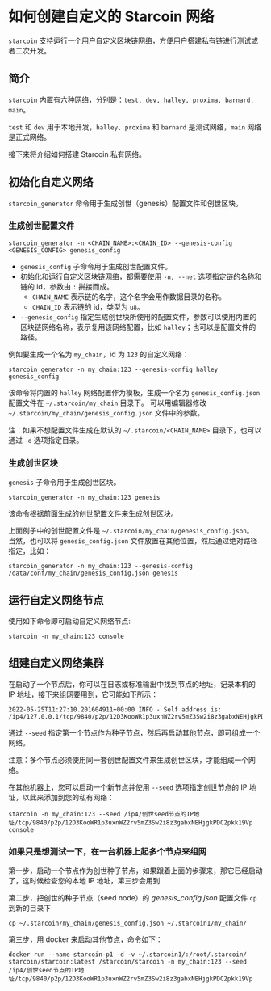 # 如何创建自定义的 Starcoin 网络

`starcoin` 支持运行一个用户自定义区块链网络，方便用户搭建私有链进行测试或者二次开发。

## 简介

`starcoin` 内置有六种网络，分别是：`test, dev, halley, proxima, barnard, main`。

`test` 和 `dev` 用于本地开发，`halley`、`proxima` 和 `barnard` 是测试网络，`main` 网络是正式网络。

接下来将介绍如何搭建 Starcoin 私有网络。

## 初始化自定义网络

`starcoin_generator` 命令用于生成创世（genesis）配置文件和创世区块。

### 生成创世配置文件

```shell
starcoin_generator -n <CHAIN_NAME>:<CHAIN_ID> --genesis-config <GENESIS_CONFIG> genesis_config
```

- `genesis_config` 子命令用于生成创世配置文件。
- 初始化和运行自定义区块链网络，都需要使用 `-n, --net` 选项指定链的名称和链的 id，参数由 `:` 拼接而成。
  - `CHAIN_NAME` 表示链的名字，这个名字会用作数据目录的名称。
  - `CHAIN_ID` 表示链的 id，类型为 `u8`。
- `--genesis_config` 指定生成创世块所使用的配置文件，参数可以使用内置的区块链网络名称，表示复用该网络配置，比如 `halley`；也可以是配置文件的路径。

例如要生成一个名为 `my_chain`，id 为 `123` 的自定义网络：

```shell
starcoin_generator -n my_chain:123 --genesis-config halley genesis_config
```

该命令将内置的 `halley` 网络配置作为模板，生成一个名为 `genesis_config.json` 配置文件在 `~/.starcoin/my_chain` 目录下。
可以用编辑器修改 `~/.starcoin/my_chain/genesis_config.json` 文件中的参数。

注：如果不想配置文件生成在默认的 `~/.starcoin/<CHAIN_NAME>` 目录下，也可以通过 `-d` 选项指定目录。

### 生成创世区块

`genesis` 子命令用于生成创世区块。

```shell
starcoin_generator -n my_chain:123 genesis
```

该命令根据前面生成的创世配置文件来生成创世区块。

上面例子中的创世配置文件是 `~/.starcoin/my_chain/genesis_config.json`。
当然，也可以将 `genesis_config.json` 文件放置在其他位置，然后通过绝对路径指定，比如：

```shell
starcoin_generator -n my_chain:123 --genesis-config /data/conf/my_chain/genesis_config.json genesis
```

## 运行自定义网络节点

使用如下命令即可启动自定义网络节点:

```shell
starcoin -n my_chain:123 console
```

## 组建自定义网络集群

在启动了一个节点后，你可以在日志或标准输出中找到节点的地址，记录本机的 IP 地址，接下来组网要用到，它可能如下所示：

```shell
2022-05-25T11:27:10.201604911+00:00 INFO - Self address is: /ip4/127.0.0.1/tcp/9840/p2p/12D3KooWR1p3uxnWZ2rv5mZ3Sw2i8z3gabxNEHjgkPDC2pkk19Vp
```

通过 `--seed` 指定第一个节点作为种子节点，然后再启动其他节点，即可组成一个网络。

注意：多个节点必须使用同一套创世配置文件来生成创世区块，才能组成一个网络。

在其他机器上，您可以启动一个新节点并使用 `--seed` 选项指定创世节点的 IP 地址，以此来添加到您的私有网络：

```shell
starcoin -n my_chain:123 --seed /ip4/创世seed节点的IP地址/tcp/9840/p2p/12D3KooWR1p3uxnWZ2rv5mZ3Sw2i8z3gabxNEHjgkPDC2pkk19Vp console
```

### 如果只是想测试一下，在一台机器上起多个节点来组网

第一步，启动一个节点作为创世种子节点，如果跟着上面的步骤来，那它已经启动了，这时候检查您的本地 IP 地址，第三步会用到

第二步，把创世的种子节点（seed node）的 *genesis_config.json* 配置文件 `cp` 到新的目录下

```shell
cp ~/.starcoin/my_chain/genesis_config.json ~/.starcoin1/my_chain/
```

第三步，用 docker 来启动其他节点，命令如下：

```shell
docker run --name starcoin-p1 -d -v ~/.starcoin1/:/root/.starcoin/ starcoin/starcoin:latest /starcoin/starcoin -n my_chain:123 --seed /ip4/创世seed节点的IP地址/tcp/9840/p2p/12D3KooWR1p3uxnWZ2rv5mZ3Sw2i8z3gabxNEHjgkPDC2pkk19Vp
```

